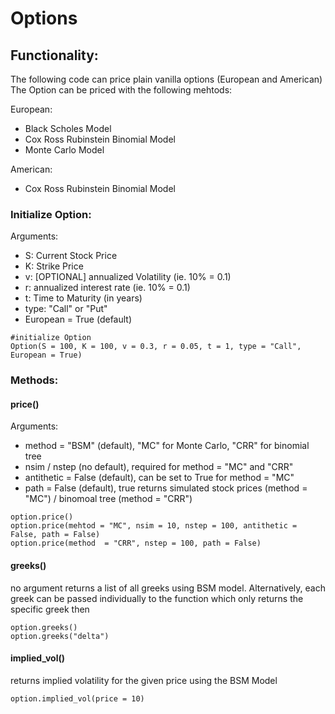 # Options

## Functionality: 

The following code can price plain vanilla options (European and American) 
The Option can be priced with the following mehtods: 
  
  European: 
  - Black Scholes Model 
  - Cox Ross Rubinstein Binomial Model 
  - Monte Carlo Model
  
  American: 
  - Cox Ross Rubinstein Binomial Model 
 
### Initialize Option: 
Arguments: 
- S: Current Stock Price
- K: Strike Price
- v: [OPTIONAL] annualized Volatility (ie. 10% = 0.1)
- r: annualized interest rate (ie. 10% = 0.1)
- t: Time to Maturity (in years)
- type: "Call" or "Put"
- European = True (default)

```
#initialize Option
Option(S = 100, K = 100, v = 0.3, r = 0.05, t = 1, type = "Call", European = True)
```
### Methods: 
#### price()
Arguments: 
- method = "BSM" (default), "MC" for Monte Carlo, "CRR" for binomial tree
- nsim / nstep (no default), required for method = "MC" and "CRR"
- antithetic = False (default), can be set to True for method = "MC"
- path = False (default), true returns simulated stock prices (method = "MC") / binomoal tree (method = "CRR")

```
option.price() 
option.price(mehtod = "MC", nsim = 10, nstep = 100, antithetic = False, path = False)
option.price(method  = "CRR", nstep = 100, path = False)
```

#### greeks()
no argument returns a list of all greeks using BSM model. Alternatively, each greek can be passed individually to the function which only returns the specific greek then
```
option.greeks() 
option.greeks("delta") 
```
#### implied_vol()
returns implied volatility for the given price using the BSM Model
```
option.implied_vol(price = 10)
```

